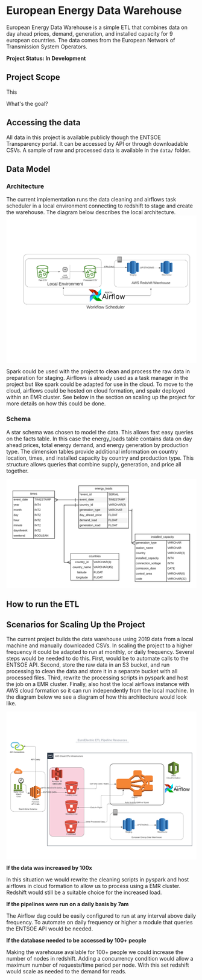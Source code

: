 # European Energy Data Warehouse

European Energy Data Warehouse is a simple ETL that combines data on day ahead prices, demand, generation, and installed capacity for 9 european countries. The data comes from the European Network of Transmission System Operators.

**Project Status: In Development**

## Project Scope
This 

What's the goal?


## Accessing the data
All data in this project is available publicly though the ENTSOE Transparency portal. It can be accessed by API or through downloadable CSVs. A sample of raw and processed data is available in the ```data/``` folder.


## Data Model
### Architecture
The current implementation runs the data cleaning and airflows task scheduler in a local environment connecting to redshift to stage and create the warehouse. The diagram below describes the local architecture.
<img src="img/local-schema-architecture.png" align="middle">

Spark could be used with the project to clean and process the raw data in preparation for staging. Airflows is already used as a task manager in the project but like spark could be adapted for use in the cloud. To move to the cloud, airflows could be hosted on cloud formation, and spakr deployed within an EMR cluster. See below in the section on scaling up the project for more details on how this could be done.



### Schema
A star schema was chosen to model the data. This allows fast easy queries on the facts table. In this case the energy_loads table contains data on day ahead prices, total energy demand, and energy generation by production type. The dimension tables provide additional information on country location, times, and installed capacity by country and production type. This structure allows queries that combine supply, generation, and price all together.

<img src="img/db-schema.png" align="middle">

## How to run the ETL


## Scenarios for Scaling Up the Project
The current project builds the data warehouse using 2019 data from a local machine and manually downloaded CSVs. In scaling the project to a higher frequency it could be adapted to run at monthly, or daily frequency. Several steps would be needed to do this. First, would be to automate calls to the ENTSOE API. Second, store the raw data in an S3 bucket, and run processing to clean the data and store it in a separate bucket with all processed files. Third, rewrite the processing scripts in pyspark and host the job on a EMR cluster. Finally, also host the local airflows instance with AWS cloud formation so it can run independently from the local machine. In the diagram below we see a diagram of how this architecture would look like.

<img src="img/euroelectric-etl-resources-scaled.png" align="middle">

**If the data was increased by 100x**

In this situation we would rewrite the cleaning scripts in pyspark and host airflows in cloud formation to allow us to process using a EMR cluster. Redshift would still be a suitable choice for the increased load.

**If the pipelines were run on a daily basis by 7am**

The Airflow dag could be easily configured to run at any interval above daily frequency. To automate on daily frequency or higher a module that queries the ENTSOE API would be needed.

**If the database needed to be accessed by 100+ people**

Making the warehouse available for 100+ people we could increase the number of nodes in redshift. Adding a concurrency condition would allow a maximum number of requests/time period per node. With this set redshift would scale as needed to the demand for reads. 









